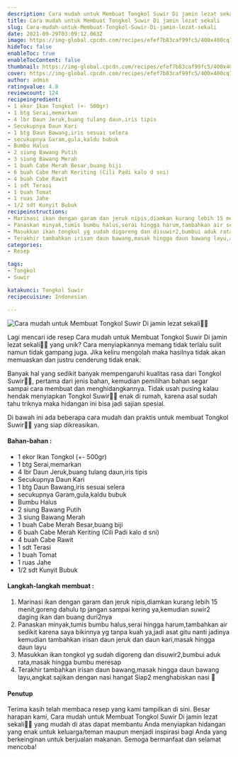 ```yaml
---
description: Cara mudah untuk Membuat Tongkol Suwir Di jamin lezat sekali"
title: Cara mudah untuk Membuat Tongkol Suwir Di jamin lezat sekali
slug: Cara-mudah-untuk-Membuat-Tongkol-Suwir-Di-jamin-lezat-sekali
date: 2021-09-29T03:09:12.063Z
image: https://img-global.cpcdn.com/recipes/efef7b83caf99fc5/400x400cq70/photo.jpg
hideToc: false
enableToc: true
enableTocContent: false
thumbnail: https://img-global.cpcdn.com/recipes/efef7b83caf99fc5/400x400cq70/photo.jpg
cover: https://img-global.cpcdn.com/recipes/efef7b83caf99fc5/400x400cq70/photo.jpg
author: admin
ratingvalue: 4.8
reviewcount: 124
recipeingredient:
- 1 ekor Ikan Tongkol (+- 500gr)
- 1 btg Serai,memarkan
- 4 lbr Daun Jeruk,buang tulang daun,iris tipis
- Secukupnya Daun Kari
- 1 btg Daun Bawang,iris sesuai selera
- secukupnya Garam,gula,kaldu bubuk
- Bumbu Halus
- 2 siung Bawang Putih
- 3 siung Bawang Merah
- 1 buah Cabe Merah Besar,buang biji
- 6 buah Cabe Merah Keriting (Cili Padi kalo d sni)
- 4 buah Cabe Rawit
- 1 sdt Terasi
- 1 buah Tomat
- 1 ruas Jahe
- 1/2 sdt Kunyit Bubuk
recipeinstructions:
- Marinasi ikan dengan garam dan jeruk nipis,diamkan kurang lebih 15 menit,goreng dahulu tp jangan sampai kering ya,kemudian suwir2 daging ikan dan buang duri2nya
- Panaskan minyak,tumis bumbu halus,serai hingga harum,tambahkan air sedikit karena saya bikinnya yg tanpa kuah ya,jadi asat gitu nanti jadinya kemudian tambahkan irisan daun jeruk dan daun kari,masak hingga daun layu
- Masukkan ikan tongkol yg sudah digoreng dan disuwir2,bumbui aduk rata,masak hingga bumbu meresap
- Terakhir tambahkan irisan daun bawang,masak hingga daun bawang layu,angkat sajikan dengan nasi hangat Siap2 menghabiskan nasi 🤭
categories:
- Resep

tags:
- Tongkol
- Suwir

katakunci: Tongkol Suwir
recipecuisine: Indonesian

---
```


![Cara mudah untuk Membuat Tongkol Suwir Di jamin lezat sekali👩‍🍳](https://img-global.cpcdn.com/recipes/efef7b83caf99fc5/400x400cq70/photo.jpg)

Lagi mencari ide resep Cara mudah untuk Membuat Tongkol Suwir Di jamin lezat sekali👩‍🍳 yang unik? Cara menyiapkannya memang tidak terlalu sulit namun tidak gampang juga. Jika keliru mengolah maka hasilnya tidak akan memuaskan dan justru cenderung tidak enak.

Banyak hal yang sedikit banyak mempengaruhi kualitas rasa dari Tongkol Suwir👩‍🍳, pertama dari jenis bahan, kemudian pemilihan bahan segar sampai cara membuat dan menghidangkannya. Tidak usah pusing kalau hendak menyiapkan Tongkol Suwir👩‍🍳 enak di rumah, karena asal sudah tahu triknya maka hidangan ini bisa jadi sajian spesial.

Di bawah ini ada beberapa cara mudah dan praktis untuk membuat Tongkol Suwir👩‍🍳 yang siap dikreasikan.

<!--inarticleads1-->

#### Bahan-bahan :

- 1 ekor Ikan Tongkol (+- 500gr)
- 1 btg Serai,memarkan
- 4 lbr Daun Jeruk,buang tulang daun,iris tipis
- Secukupnya Daun Kari
- 1 btg Daun Bawang,iris sesuai selera
- secukupnya Garam,gula,kaldu bubuk
- Bumbu Halus
- 2 siung Bawang Putih
- 3 siung Bawang Merah
- 1 buah Cabe Merah Besar,buang biji
- 6 buah Cabe Merah Keriting (Cili Padi kalo d sni)
- 4 buah Cabe Rawit
- 1 sdt Terasi
- 1 buah Tomat
- 1 ruas Jahe
- 1/2 sdt Kunyit Bubuk

<!--inarticleads2-->

#### Langkah-langkah membuat :

1. Marinasi ikan dengan garam dan jeruk nipis,diamkan kurang lebih 15 menit,goreng dahulu tp jangan sampai kering ya,kemudian suwir2 daging ikan dan buang duri2nya
1. Panaskan minyak,tumis bumbu halus,serai hingga harum,tambahkan air sedikit karena saya bikinnya yg tanpa kuah ya,jadi asat gitu nanti jadinya kemudian tambahkan irisan daun jeruk dan daun kari,masak hingga daun layu
1. Masukkan ikan tongkol yg sudah digoreng dan disuwir2,bumbui aduk rata,masak hingga bumbu meresap
1. Terakhir tambahkan irisan daun bawang,masak hingga daun bawang layu,angkat sajikan dengan nasi hangat Siap2 menghabiskan nasi 🤭

#### Penutup

Terima kasih telah membaca resep yang kami tampilkan di sini. Besar harapan kami, Cara mudah untuk Membuat Tongkol Suwir Di jamin lezat sekali👩‍🍳 yang mudah di atas dapat membantu Anda menyiapkan hidangan yang enak untuk keluarga/teman maupun menjadi inspirasi bagi Anda yang berkeinginan untuk berjualan makanan. Semoga bermanfaat dan selamat mencoba!